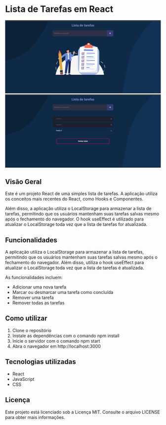 # Lista de Tarefas em React

![screenshot_1](./src/assets/screenshot_1.png)
![screenshot_2](./src/assets/screenshot_2.png)

## Visão Geral
Este é um projeto React de uma simples lista de tarefas. A aplicação utiliza os conceitos mais recentes do React, como Hooks e Componentes.

Além disso, a aplicação utiliza o LocalStorage para armazenar a lista de tarefas, permitindo que os usuários mantenham suas tarefas salvas mesmo após o fechamento do navegador. O hook useEffect é utilizado para atualizar o LocalStorage toda vez que a lista de tarefas for atualizada.

## Funcionalidades
A aplicação utiliza o LocalStorage para armazenar a lista de tarefas, permitindo que os usuários mantenham suas tarefas salvas mesmo após o fechamento do navegador. Além disso, utiliza o hook useEffect para atualizar o LocalStorage toda vez que a lista de tarefas é atualizada.

As funcionalidades incluem:

- Adicionar uma nova tarefa
- Marcar ou desmarcar uma tarefa como concluída
- Remover uma tarefa
- Remover todas as tarefas

## Como utilizar
1. Clone o repositório
2. Instale as dependências com o comando npm install
3. Inicie o servidor com o comando npm start
4. Abra o navegador em http://localhost:3000

## Tecnologias utilizadas
- React
- JavaScript
- CSS
## Licença
Este projeto está licenciado sob a Licença MIT. Consulte o arquivo LICENSE para obter mais informações.